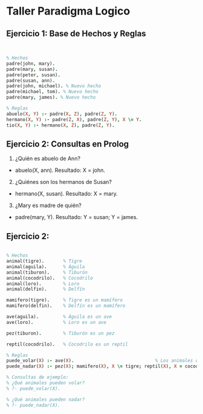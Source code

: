 # Taller Paradigma Logico
## Ejercicio 1: Base de Hechos y Reglas
```prolog


% Hechos
padre(john, mary).
padre(mary, susan).
padre(peter, susan).
padre(susan, ann).
padre(john, michael). % Nuevo hecho
padre(michael, tom). % Nuevo hecho
padre(mary, james). % Nuevo hecho

% Reglas
abuelo(X, Y) :- padre(X, Z), padre(Z, Y).
hermano(X, Y) :- padre(Z, X), padre(Z, Y), X \= Y.
tio(X, Y) :- hermano(X, Z), padre(Z, Y).
```

## Ejercicio 2: Consultas en Prolog



 1. ¿Quién es abuelo de Ann?
- abuelo(X, ann).
 Resultado:
 X = john.

 2. ¿Quiénes son los hermanos de Susan?
- hermano(X, susan).
 Resultado:
 X = mary.

 3. ¿Mary es madre de quién?
- padre(mary, Y).
 Resultado:
 Y = susan;
 Y = james.
## Ejercicio 2:
```prolog

% Hechos
animal(tigre).       % Tigre
animal(aguila).      % Águila
animal(tiburon).     % Tiburón
animal(cocodrilo).   % Cocodrilo
animal(loro).        % Loro
animal(delfin).      % Delfín

mamifero(tigre).     % Tigre es un mamífero
mamifero(delfin).    % Delfín es un mamífero

ave(aguila).         % Águila es un ave
ave(loro).           % Loro es un ave

pez(tiburon).        % Tiburón es un pez

reptil(cocodrilo).   % Cocodrilo es un reptil

% Reglas
puede_volar(X) :- ave(X).                              % Los animales que son aves pueden volar
puede_nadar(X) :- pez(X); mamifero(X), X \= tigre; reptil(X), X = cocodrilo.  % Pueden nadar los peces, algunos mamíferos (excepto el tigre), y los cocodrilos

% Consultas de ejemplo:
% ¿Qué animales pueden volar?
% ?- puede_volar(X).

% ¿Qué animales pueden nadar?
% ?- puede_nadar(X).
```
